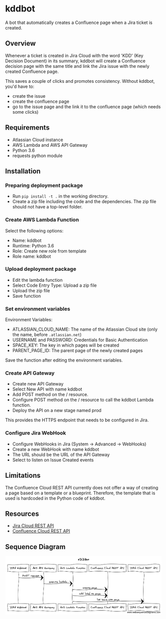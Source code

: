 # kddbot
A bot that automatically creates a Confluence page when a Jira ticket is created.

## Overview

Whenever a ticket is created in Jira Cloud with the word 'KDD' (Key Decision Document) in its summary, kddbot will
create a Confluence decision page with the same title and link the Jira issue with the newly created Confluence page.

This saves a couple of clicks and promotes consistency. Without kddbot, you'd have to:

- create the issue
- create the confluence page
- go to the issue page and the link it to the confluence page (which needs some clicks)

## Requirements

- Atlassian Cloud instance
- AWS Lambda and AWS API Gateway
- Python 3.6
- requests python module

## Installation

### Preparing deployment package

- Run `pip install -t .` in the working directory.
- Create a zip file including the code and the dependencies. The zip file should not have a top-level folder.

### Create AWS Lambda Function

Select the following options:

- Name: kddbot
- Runtime: Python 3.6
- Role: Create new role from template
- Role name: kddbot

### Upload deployment package

- Edit the lambda function
- Select Code Entry Type: Upload a zip file
- Upload the zip file
- Save function

### Set environment variables

Environment Variables:

* ATLASSIAN_CLOUD_NAME: The name of the Atlassian Cloud site (only the name, before `.atlassian.net`)
* USERNAME and PASSWORD: Credentials for Basic Authentication
* SPACE_KEY: The key in which pages will be created
* PARENT_PAGE_ID: The parent page of the newly created pages

Save the function after editing the environment variables.

### Create API Gateway

- Create new API Gateway
- Select New API with name kddbot
- Add POST method on the / resource.
- Configure POST method on the / resource to call the kddbot Lambda function.
- Deploy the API on a new stage named prod

This provides the HTTPS endpoint that needs to be configured in Jira.

### Configure Jira WebHook

- Configure WebHooks in Jira (System -> Advanced -> WebHooks)
- Create a new WebHook with name kddbot
- The URL should be the URL of the API Gateway
- Select to listen on Issue Created events

## Limitations

The Confluence Cloud REST API currently does not offer a way of creating
a page based on a template or a blueprint. Therefore, the template that
is used is hardcoded in the Python code of kddbot.

## Resources

- [Jira Cloud REST API](https://developer.atlassian.com/cloud/jira/platform/rest/)
- [Confluence Cloud REST API](https://developer.atlassian.com/cloud/confluence/rest/)

## Sequence Diagram

![Sequence Diagram](docs/sequence-diagram.png?raw=true "Sequence Diagram")

<!-- title KDDBot

JIRA WebHook->AWS API Gateway: POST request
AWS API Gateway->AWS Lambda Function: execute lambda
AWS Lambda Function->Confluence Cloud REST API: create page
AWS Lambda Function->Confluence Cloud REST API: add label to page
AWS Lambda Function->JIRA Cloud REST API: link issue with page -->
